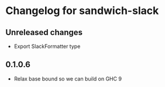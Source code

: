 # Changelog for sandwich-slack

## Unreleased changes

* Export SlackFormatter type

## 0.1.0.6

* Relax base bound so we can build on GHC 9
